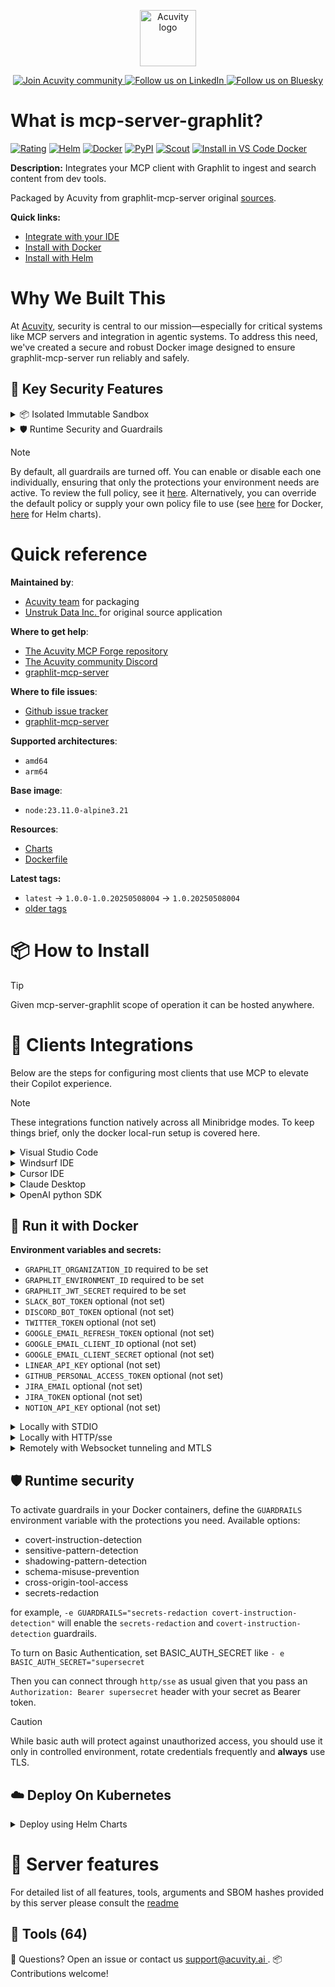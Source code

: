 <p align="center">
  <a href="https://acuvity.ai">
    <picture>
      <img src="https://mma.prnewswire.com/media/2544052/Acuvity__Logo.jpg" height="90" alt="Acuvity logo"/>
    </picture>
  </a>
</p>
<p align="center">
  <a href="https://discord.gg/BkU7fBkrNk">
    <img src="https://img.shields.io/badge/Acuvity-Join-7289DA?logo=discord&logoColor=fff" alt="Join Acuvity community" />
  </a>
<a href="https://www.linkedin.com/company/acuvity/">
    <img src="https://img.shields.io/badge/LinkedIn-Follow-7289DA" alt="Follow us on LinkedIn" />
  </a>
<a href="https://bsky.app/profile/acuvity.bsky.social">
    <img src="https://img.shields.io/badge/Bluesky-Follow-7289DA"?logo=bluesky&logoColor=fff" alt="Follow us on Bluesky" />
  </a>
</p>


# What is mcp-server-graphlit?

[![Rating](https://img.shields.io/badge/A-3775A9?label=Rating)](https://docs.anthropic.com/en/docs/build-with-claude/tool-use/implement-tool-use#best-practices-for-tool-definitions)
[![Helm](https://img.shields.io/badge/1.0.0-3775A9?logo=helm&label=Charts&logoColor=fff)](https://hub.docker.com/r/acuvity/mcp-server-graphlit/tags/)
[![Docker](https://img.shields.io/docker/image-size/acuvity/mcp-server-graphlit/1.0.20250508004?logo=docker&logoColor=fff&label=1.0.20250508004)](https://hub.docker.com/r/acuvity/mcp-server-graphlit)
[![PyPI](https://img.shields.io/badge/1.0.20250508004-3775A9?logo=pypi&logoColor=fff&label=graphlit-mcp-server)](https://github.com/graphlit/graphlit-mcp-server)
[![Scout](https://img.shields.io/badge/Active-3775A9?logo=docker&logoColor=fff&label=Scout)](https://hub.docker.com/r/acuvity/mcp-server-fetch/)
[![Install in VS Code Docker](https://img.shields.io/badge/VS_Code-One_click_install-0078d7?logo=githubcopilot)](https://insiders.vscode.dev/redirect/mcp/install?name=mcp-server-graphlit&config=%7B%22args%22%3A%5B%22run%22%2C%22-i%22%2C%22--rm%22%2C%22--read-only%22%2C%22-e%22%2C%22GRAPHLIT_ORGANIZATION_ID%22%2C%22-e%22%2C%22GRAPHLIT_ENVIRONMENT_ID%22%2C%22-e%22%2C%22GRAPHLIT_JWT_SECRET%22%2C%22docker.io%2Facuvity%2Fmcp-server-graphlit%3A1.0.20250508004%22%5D%2C%22command%22%3A%22docker%22%7D)

**Description:** Integrates your MCP client with Graphlit to ingest and search content from dev tools.

Packaged by Acuvity from graphlit-mcp-server original [sources](https://github.com/graphlit/graphlit-mcp-server).

**Quick links:**

- [Integrate with your IDE](https://github.com/acuvity/mcp-servers-registry/blob/main/mcp-server-graphlit/docker/README.md#-clients-integrations)
- [Install with Docker](https://github.com/acuvity/mcp-servers-registry/tree/main/mcp-server-graphlit/docker/README.md#-run-it-with-docker)
- [Install with Helm](https://github.com/acuvity/mcp-servers-registry/tree/main/mcp-server-graphlit/charts/mcp-server-graphlit/README.md#how-to-install)

# Why We Built This

At [Acuvity](https://acuvity.ai), security is central to our mission—especially for critical systems like MCP servers and integration in agentic systems.
To address this need, we've created a secure and robust Docker image designed to ensure graphlit-mcp-server run reliably and safely.

## 🔐 Key Security Features

<details>
<summary>📦 Isolated Immutable Sandbox </summary>

- **Isolated Execution**: All tools run within secure, containerized sandboxes to enforce process isolation and prevent lateral movement.
- **Non-root by Default**: Enforces least-privilege principles, minimizing the impact of potential security breaches.
- **Read-only Filesystem**: Ensures runtime immutability, preventing unauthorized modification.
- **Version Pinning**: Guarantees consistency and reproducibility across deployments by locking tool and dependency versions.
- **CVE Scanning**: Continuously scans images for known vulnerabilities using [Docker Scout](https://docs.docker.com/scout/) to support proactive mitigation.
- **SBOM & Provenance**: Delivers full supply chain transparency by embedding metadata and traceable build information."
</details>

<details>
<summary>🛡️ Runtime Security and Guardrails</summary>

**Minibridge Integration**: [Minibridge](https://github.com/acuvity/minibridge) establishes secure Agent-to-MCP connectivity, supports Rego/HTTP-based policy enforcement 🕵️, and simplifies orchestration.

The [ARC](https://github.com/acuvity/mcp-servers-registry/tree/main) container includes a [built-in Rego policy](https://github.com/acuvity/mcp-servers-registry/tree/main/mcp-server-graphlit/docker/policy.rego) that enables a set of runtime "guardrails"" to help enforce security, privacy, and correct usage of your services. Below is an overview of each guardrail provided.

### 🔒 Resource Integrity

**Mitigates MCP Rug Pull Attacks**

* **Goal:** Protect users from malicious tool description changes after initial approval, preventing post-installation manipulation or deception.
* **Mechanism:** Locks tool descriptions upon client approval and verifies their integrity before execution. Any modification to the description triggers a security violation, blocking unauthorized changes from server-side updates.

### 🛡️ Gardrails

### Covert Instruction Detection

Monitors incoming requests for hidden or obfuscated directives that could alter policy behavior.

* **Goal:** Stop attackers from slipping unnoticed commands or payloads into otherwise harmless data.
* **Mechanism:** Applies a library of regex patterns and binary‐encoding checks to the full request body. If any pattern matches a known covert channel (e.g., steganographic markers, hidden HTML tags, escape-sequence tricks), the request is rejected.

### Sensitive Pattern Detection

Block user-defined sensitive data patterns (credential paths, filesystem references).

* **Goal:** Block accidental or malicious inclusion of sensitive information that violates data-handling rules.
* **Mechanism:** Runs a curated set of regexes against all payloads and tool descriptions—matching patterns such as `.env` files, RSA key paths, directory traversal sequences.

### Shadowing Pattern Detection

Detects and blocks "shadowing" attacks, where a malicious MCP server sneaks hidden directives into its own tool descriptions to hijack or override the behavior of other, trusted tools.

* **Goal:** Stop a rogue server from poisoning the agent’s logic by embedding instructions that alter how a different server’s tools operate (e.g., forcing all emails to go to an attacker’s address even when the user calls a separate `send_email` tool).
* **Mechanism:** During policy load, each tool description is scanned for cross‐tool override patterns—such as `<IMPORTANT>` sections referencing other tool names, hidden side‐effects, or directives that apply to a different server’s API. Any description that attempts to shadow or extend instructions for a tool outside its own namespace triggers a policy violation and is rejected.

### Schema Misuse Prevention

Enforces strict adherence to MCP input schemas.

* **Goal:** Prevent malformed or unexpected fields from bypassing validations, causing runtime errors, or enabling injections.
* **Mechanism:** Compares each incoming JSON object against the declared schema (required properties, allowed keys, types). Any extra, missing, or mistyped field triggers an immediate policy violation.

### Cross-Origin Tool Access

Controls whether tools may invoke tools or services from external origins.

* **Goal:** Prevent untrusted or out-of-scope services from being called.
* **Mechanism:** Examines tool invocation requests and outgoing calls, verifying each target against an allowlist of approved domains or service names. Calls to any non-approved origin are blocked.

### Secrets Redaction

Automatically masks sensitive values so they never appear in logs or responses.

* **Goal:** Ensure that API keys, tokens, passwords, and other credentials cannot leak in plaintext.
* **Mechanism:** Scans every text output for known secret formats (e.g., AWS keys, GitHub PATs, JWTs). Matches are replaced with `[REDACTED]` before the response is sent or recorded.

## Basic Authentication via Shared Secret

Provides a lightweight auth layer using a single shared token.

* **Mechanism:** Expects clients to send an `Authorization` header with the predefined secret.
* **Use Case:** Quickly lock down your endpoint in development or simple internal deployments—no complex OAuth/OIDC setup required.

These controls ensure robust runtime integrity, prevent unauthorized behavior, and provide a foundation for secure-by-design system operations.

</details>

> [!NOTE]
> By default, all guardrails are turned off. You can enable or disable each one individually, ensuring that only the protections your environment needs are active. To review the full policy, see it [here](https://github.com/acuvity/mcp-servers-registry/tree/main/mcp-server-graphlit/docker/policy.rego). Alternatively, you can override the default policy or supply your own policy file to use (see [here](https://github.com/acuvity/mcp-servers-registry/tree/main/mcp-server-graphlit/docker/entrypoint.sh) for Docker, [here](https://github.com/acuvity/mcp-servers-registry/tree/main/mcp-server-graphlit/charts/mcp-server-graphlit#minibridge) for Helm charts).


# Quick reference

**Maintained by**:
  - [Acuvity team](mailto:support@acuvity.ai) for packaging
  - [ Unstruk Data Inc. ](https://github.com/graphlit/graphlit-mcp-server) for original source application

**Where to get help**:
  - [The Acuvity MCP Forge repository](https://github.com/acuvity/mcp-servers-registry)
  - [The Acuvity community Discord](https://discord.gg/BkU7fBkrNk)
  - [ graphlit-mcp-server ](https://github.com/graphlit/graphlit-mcp-server)

**Where to file issues**:
  - [Github issue tracker](https://github.com/acuvity/mcp-servers-registry/issues)
  - [ graphlit-mcp-server ](https://github.com/graphlit/graphlit-mcp-server)

**Supported architectures**:
  - `amd64`
  - `arm64`

**Base image**:
  - `node:23.11.0-alpine3.21`

**Resources**:
  - [Charts](https://github.com/acuvity/mcp-servers-registry/tree/main/mcp-server-graphlit/charts/mcp-server-graphlit)
  - [Dockerfile](https://github.com/acuvity/mcp-servers-registry/tree/main/mcp-server-graphlit/docker/Dockerfile)

**Latest tags:**
  - `latest` -> `1.0.0-1.0.20250508004` -> `1.0.20250508004`
  - [older tags](https://hub.docker.com/r/acuvity/mcp-server-graphlit/tags)

# 📦 How to Install


> [!TIP]
> Given mcp-server-graphlit scope of operation it can be hosted anywhere.

# 🧰 Clients Integrations

Below are the steps for configuring most clients that use MCP to elevate their Copilot experience.

> [!NOTE]
> These integrations function natively across all Minibridge modes.
> To keep things brief, only the docker local-run setup is covered here.

<details>
<summary>Visual Studio Code</summary>

To get started immediately, you can use the "one-click" link below:

[![Install in VS Code Docker](https://img.shields.io/badge/VS_Code-One_click_install-0078d7?logo=githubcopilot)](https://insiders.vscode.dev/redirect/mcp/install?name=mcp-server-graphlit&config=%7B%22args%22%3A%5B%22run%22%2C%22-i%22%2C%22--rm%22%2C%22--read-only%22%2C%22-e%22%2C%22GRAPHLIT_ORGANIZATION_ID%22%2C%22-e%22%2C%22GRAPHLIT_ENVIRONMENT_ID%22%2C%22-e%22%2C%22GRAPHLIT_JWT_SECRET%22%2C%22docker.io%2Facuvity%2Fmcp-server-graphlit%3A1.0.20250508004%22%5D%2C%22command%22%3A%22docker%22%7D)

## Global scope

Press `ctrl + shift + p` and type `Preferences: Open User Settings JSON` to add the following section:

```json
{
  "mcp": {
    "servers": {
      "acuvity-mcp-server-graphlit": {
        "env": {
          "GRAPHLIT_ENVIRONMENT_ID": "TO_BE_SET",
          "GRAPHLIT_JWT_SECRET": "TO_BE_SET",
          "GRAPHLIT_ORGANIZATION_ID": "TO_BE_SET"
        },
        "command": "docker",
        "args": [
          "run",
          "-i",
          "--rm",
          "--read-only",
          "-e",
          "GRAPHLIT_ORGANIZATION_ID",
          "-e",
          "GRAPHLIT_ENVIRONMENT_ID",
          "-e",
          "GRAPHLIT_JWT_SECRET",
          "docker.io/acuvity/mcp-server-graphlit:1.0.20250508004"
        ]
      }
    }
  }
}
```

## Workspace scope

In your workspace create a file called `.vscode/mcp.json` and add the following section:

```json
{
  "servers": {
    "acuvity-mcp-server-graphlit": {
      "env": {
        "GRAPHLIT_ENVIRONMENT_ID": "TO_BE_SET",
        "GRAPHLIT_JWT_SECRET": "TO_BE_SET",
        "GRAPHLIT_ORGANIZATION_ID": "TO_BE_SET"
      },
      "command": "docker",
      "args": [
        "run",
        "-i",
        "--rm",
        "--read-only",
        "-e",
        "GRAPHLIT_ORGANIZATION_ID",
        "-e",
        "GRAPHLIT_ENVIRONMENT_ID",
        "-e",
        "GRAPHLIT_JWT_SECRET",
        "docker.io/acuvity/mcp-server-graphlit:1.0.20250508004"
      ]
    }
  }
}
```

> To pass secrets you should use the `promptString` input type described in the [Visual Studio Code documentation](https://code.visualstudio.com/docs/copilot/chat/mcp-servers).

</details>

<details>
<summary>Windsurf IDE</summary>

In `~/.codeium/windsurf/mcp_config.json` add the following section:

```json
{
  "mcpServers": {
    "acuvity-mcp-server-graphlit": {
      "env": {
        "GRAPHLIT_ENVIRONMENT_ID": "TO_BE_SET",
        "GRAPHLIT_JWT_SECRET": "TO_BE_SET",
        "GRAPHLIT_ORGANIZATION_ID": "TO_BE_SET"
      },
      "command": "docker",
      "args": [
        "run",
        "-i",
        "--rm",
        "--read-only",
        "-e",
        "GRAPHLIT_ORGANIZATION_ID",
        "-e",
        "GRAPHLIT_ENVIRONMENT_ID",
        "-e",
        "GRAPHLIT_JWT_SECRET",
        "docker.io/acuvity/mcp-server-graphlit:1.0.20250508004"
      ]
    }
  }
}
```

See [Windsurf documentation](https://docs.windsurf.com/windsurf/mcp) for more info.

</details>

<details>
<summary>Cursor IDE</summary>

Add the following JSON block to your mcp configuration file:
- `~/.cursor/mcp.json` for global scope
- `.cursor/mcp.json` for project scope

```json
{
  "mcpServers": {
    "acuvity-mcp-server-graphlit": {
      "env": {
        "GRAPHLIT_ENVIRONMENT_ID": "TO_BE_SET",
        "GRAPHLIT_JWT_SECRET": "TO_BE_SET",
        "GRAPHLIT_ORGANIZATION_ID": "TO_BE_SET"
      },
      "command": "docker",
      "args": [
        "run",
        "-i",
        "--rm",
        "--read-only",
        "-e",
        "GRAPHLIT_ORGANIZATION_ID",
        "-e",
        "GRAPHLIT_ENVIRONMENT_ID",
        "-e",
        "GRAPHLIT_JWT_SECRET",
        "docker.io/acuvity/mcp-server-graphlit:1.0.20250508004"
      ]
    }
  }
}
```

See [cursor documentation](https://docs.cursor.com/context/model-context-protocol) for more information.

</details>
<details>

<summary>Claude Desktop</summary>

In the `claude_desktop_config.json` configuration file add the following section:

```json
{
  "mcpServers": {
    "acuvity-mcp-server-graphlit": {
      "env": {
        "GRAPHLIT_ENVIRONMENT_ID": "TO_BE_SET",
        "GRAPHLIT_JWT_SECRET": "TO_BE_SET",
        "GRAPHLIT_ORGANIZATION_ID": "TO_BE_SET"
      },
      "command": "docker",
      "args": [
        "run",
        "-i",
        "--rm",
        "--read-only",
        "-e",
        "GRAPHLIT_ORGANIZATION_ID",
        "-e",
        "GRAPHLIT_ENVIRONMENT_ID",
        "-e",
        "GRAPHLIT_JWT_SECRET",
        "docker.io/acuvity/mcp-server-graphlit:1.0.20250508004"
      ]
    }
  }
}
```

See [Anthropic documentation](https://docs.anthropic.com/en/docs/agents-and-tools/mcp) for more information.
</details>

<details>
<summary>OpenAI python SDK</summary>

## Running locally

```python
async with MCPServerStdio(
    params={
        "env": {"GRAPHLIT_ENVIRONMENT_ID":"TO_BE_SET","GRAPHLIT_JWT_SECRET":"TO_BE_SET","GRAPHLIT_ORGANIZATION_ID":"TO_BE_SET"},
        "command": "docker",
        "args": ["run","-i","--rm","--read-only","-e","GRAPHLIT_ORGANIZATION_ID","-e","GRAPHLIT_ENVIRONMENT_ID","-e","GRAPHLIT_JWT_SECRET","docker.io/acuvity/mcp-server-graphlit:1.0.20250508004"]
    }
) as server:
    tools = await server.list_tools()
```

## Running remotely

```python
async with MCPServerSse(
    params={
        "url": "http://<ip>:<port>/sse",
    }
) as server:
    tools = await server.list_tools()
```

See [OpenAI Agents SDK docs](https://openai.github.io/openai-agents-python/mcp/) for more info.

</details>

## 🐳 Run it with Docker

**Environment variables and secrets:**
  - `GRAPHLIT_ORGANIZATION_ID` required to be set
  - `GRAPHLIT_ENVIRONMENT_ID` required to be set
  - `GRAPHLIT_JWT_SECRET` required to be set
  - `SLACK_BOT_TOKEN` optional (not set)
  - `DISCORD_BOT_TOKEN` optional (not set)
  - `TWITTER_TOKEN` optional (not set)
  - `GOOGLE_EMAIL_REFRESH_TOKEN` optional (not set)
  - `GOOGLE_EMAIL_CLIENT_ID` optional (not set)
  - `GOOGLE_EMAIL_CLIENT_SECRET` optional (not set)
  - `LINEAR_API_KEY` optional (not set)
  - `GITHUB_PERSONAL_ACCESS_TOKEN` optional (not set)
  - `JIRA_EMAIL` optional (not set)
  - `JIRA_TOKEN` optional (not set)
  - `NOTION_API_KEY` optional (not set)


<details>
<summary>Locally with STDIO</summary>

In your client configuration set:

- command: `docker`
- arguments: `run -i --rm --read-only -e GRAPHLIT_ORGANIZATION_ID -e GRAPHLIT_ENVIRONMENT_ID -e GRAPHLIT_JWT_SECRET docker.io/acuvity/mcp-server-graphlit:1.0.20250508004`

</details>

<details>
<summary>Locally with HTTP/sse</summary>

Simply run as:

```console
docker run -i --rm --read-only -e GRAPHLIT_ORGANIZATION_ID -e GRAPHLIT_ENVIRONMENT_ID -e GRAPHLIT_JWT_SECRET docker.io/acuvity/mcp-server-graphlit:1.0.20250508004
```

Add `-p <localport>:8000` to expose the port.

Then on your application/client, you can configure to use something like:

```json
{
  "mcpServers": {
    "acuvity-mcp-server-graphlit": {
      "url": "http://localhost:<localport>/sse",
    }
  }
}
```

You might have to use different ports for different tools.

</details>

<details>
<summary>Remotely with Websocket tunneling and MTLS </summary>

> This section assume you are familiar with TLS and certificates and will require:
> - a server certificate with proper DNS/IP field matching your tool deployment.
> - a client-ca used to sign client certificates

1. Start the server in `backend` mode
 - add an environment variable like `-e MINIBRIDGE_MODE=backend`
 - add the TLS certificates (recommended) through a volume let's say `/certs` ex (`-v $PWD/certs:/certs`)
 - instruct minibridge to use those certs with
   - `-e MINIBRIDGE_TLS_SERVER_CERT=/certs/server-cert.pem`
   - `-e MINIBRIDGE_TLS_SERVER_KEY=/certs/server-key.pem`
   - `-e MINIBRIDGE_TLS_SERVER_KEY_PASS=optional`
   - `-e MINIBRIDGE_TLS_SERVER_CLIENT_CA=/certs/client-ca.pem`

2. Start `minibridge` locally in frontend mode:
  - Get [minibridge](https://github.com/acuvity/minibridge) binary for your OS.

In your client configuration, Minibridge works like any other STDIO command.

Example for Claude Desktop:

```json
{
  "mcpServers": {
    "acuvity-mcp-server-graphlit": {
      "command": "minibridge",
      "args": ["frontend", "--backend", "wss://<remote-url>:8000/ws", "--tls-client-backend-ca", "/path/to/ca/that/signed/the/server-cert.pem/ca.pem", "--tls-client-cert", "/path/to/client-cert.pem", "--tls-client-key", "/path/to/client-key.pem"]
    }
  }
}
```

That's it.

Minibridge offers a host of additional features. For step-by-step guidance, please visit the wiki. And if anything’s unclear, don’t hesitate to reach out!

</details>

## 🛡️ Runtime security

To activate guardrails in your Docker containers, define the `GUARDRAILS` environment variable with the protections you need. Available options:
- covert-instruction-detection
- sensitive-pattern-detection
- shadowing-pattern-detection
- schema-misuse-prevention
- cross-origin-tool-access
- secrets-redaction

for example, `-e GUARDRAILS="secrets-redaction covert-instruction-detection"` will enable the `secrets-redaction` and `covert-instruction-detection` guardrails.


To turn on Basic Authentication, set BASIC_AUTH_SECRET like `- e BASIC_AUTH_SECRET="supersecret`

Then you can connect through `http/sse` as usual given that you pass an `Authorization: Bearer supersecret` header with your secret as Bearer token.

> [!CAUTION]
> While basic auth will protect against unauthorized access, you should use it only in controlled environment,
> rotate credentials frequently and **always** use TLS.

## ☁️ Deploy On Kubernetes

<details>
<summary>Deploy using Helm Charts</summary>

### Chart settings requirements

This chart requires some mandatory information to be installed.

**Mandatory Secrets**:
  - `GRAPHLIT_JWT_SECRET` secret to be set as secrets.GRAPHLIT_JWT_SECRET either by `.value` or from existing with `.valueFrom`

**Optional Secrets**:
  - `SLACK_BOT_TOKEN` secret to be set as secrets.SLACK_BOT_TOKEN either by `.value` or from existing with `.valueFrom`
  - `DISCORD_BOT_TOKEN` secret to be set as secrets.DISCORD_BOT_TOKEN either by `.value` or from existing with `.valueFrom`
  - `TWITTER_TOKEN` secret to be set as secrets.TWITTER_TOKEN either by `.value` or from existing with `.valueFrom`
  - `GOOGLE_EMAIL_REFRESH_TOKEN` secret to be set as secrets.GOOGLE_EMAIL_REFRESH_TOKEN either by `.value` or from existing with `.valueFrom`
  - `GOOGLE_EMAIL_CLIENT_ID` secret to be set as secrets.GOOGLE_EMAIL_CLIENT_ID either by `.value` or from existing with `.valueFrom`
  - `GOOGLE_EMAIL_CLIENT_SECRET` secret to be set as secrets.GOOGLE_EMAIL_CLIENT_SECRET either by `.value` or from existing with `.valueFrom`
  - `LINEAR_API_KEY` secret to be set as secrets.LINEAR_API_KEY either by `.value` or from existing with `.valueFrom`
  - `GITHUB_PERSONAL_ACCESS_TOKEN` secret to be set as secrets.GITHUB_PERSONAL_ACCESS_TOKEN either by `.value` or from existing with `.valueFrom`
  - `JIRA_EMAIL` secret to be set as secrets.JIRA_EMAIL either by `.value` or from existing with `.valueFrom`
  - `JIRA_TOKEN` secret to be set as secrets.JIRA_TOKEN either by `.value` or from existing with `.valueFrom`
  - `NOTION_API_KEY` secret to be set as secrets.NOTION_API_KEY either by `.value` or from existing with `.valueFrom`

**Mandatory Environment variables**:
  - `GRAPHLIT_ORGANIZATION_ID` environment variable to be set by env.GRAPHLIT_ORGANIZATION_ID
  - `GRAPHLIT_ENVIRONMENT_ID` environment variable to be set by env.GRAPHLIT_ENVIRONMENT_ID

### How to install

You can inspect the chart `README`:

```console
helm show readme oci://docker.io/acuvity/mcp-server-graphlit --version 1.0.0
````

You can inspect the values that you can configure:

```console
helm show values oci://docker.io/acuvity/mcp-server-graphlit --version 1.0.0
````

Install with helm

```console
helm install mcp-server-graphlit oci://docker.io/acuvity/mcp-server-graphlit --version 1.0.0
```

From there your MCP server mcp-server-graphlit will be reachable by default through `http/sse` from inside the cluster using the Kubernetes Service `mcp-server-graphlit` on port `8000` by default. You can change that by looking at the `service` section of the `values.yaml` file.

### How to Monitor

The deployment will create a Kubernetes service with a `healthPort`, that is used for liveness probes and readiness probes. This health port can also be used by the monitoring stack of your choice and exposes metrics under the `/metrics` path.

See full charts [Readme](https://github.com/acuvity/mcp-servers-registry/tree/main/mcp-server-graphlit/charts/mcp-server-graphlit/README.md) for more details about settings and runtime security including guardrails activation.

</details>

# 🧠 Server features

For detailed list of all features, tools, arguments and SBOM hashes provided by this server please consult the [readme](https://github.com/acuvity/mcp-servers-registry/tree/main/mcp-server-graphlit)

## 🧰 Tools (64)


💬 Questions? Open an issue or contact us [ support@acuvity.ai ](mailto:support@acuvity.ai).
📦 Contributions welcome!
